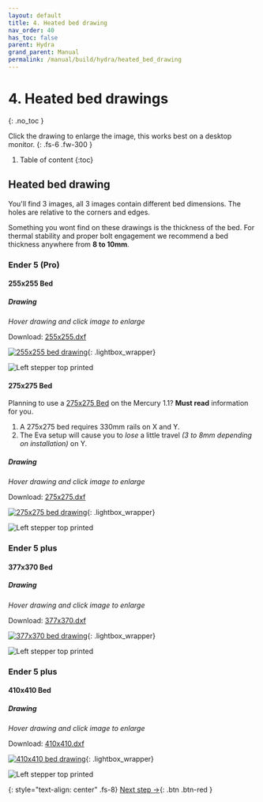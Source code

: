 ```yaml
---
layout: default
title: 4. Heated bed drawing
nav_order: 40
has_toc: false
parent: Hydra
grand_parent: Manual
permalink: /manual/build/hydra/heated_bed_drawing
---
```


# 4. Heated bed drawings
{: .no_toc }

Click the drawing to enlarge the image, this works best on a desktop monitor.
{: .fs-6 .fw-300 }

1. Table of content
{:toc}

## Heated bed drawing

You'll find 3 images, all 3 images contain different bed dimensions. The holes are relative to the corners and edges.

Something you wont find on these drawings is the thickness of the bed.
For thermal stability and proper bolt engagement we recommend a bed thickness anywhere from **8 to 10mm**.

### Ender 5 (Pro)

#### 255x255 Bed

##### Drawing

*<i class="bi bi-zoom-in"></i> Hover drawing and click image to enlarge*

Download: [255x255.dxf](../../../assets/dxf/hydra/255x255.dxf)

[![255x255 bed drawing](../../../assets/images/instructions/hydra/bed_drawing_255.png)](#lightbox__item_1){: .lightbox_wrapper}

<div onclick="location.href='##';"  id="lightbox__item_1"  class="lightbox__item">
    <div class="lightbox__content">
    <div class="lightbox__titlebar"></div>
        <a href="##" class="close"></a>
        <img src="../../../assets/images/instructions/hydra/bed_drawing_255.png" alt="Left stepper top printed">
    </div>
</div>

#### 275x275 Bed

Planning to use a [275x275 Bed](#275x275-bed) on the Mercury 1.1? **Must read** information for you.

1. A 275x275 bed requires 330mm rails on X and Y.
2. The Eva setup will cause you to *lose* a little travel *(3 to 8mm depending on installation)* on Y.

##### Drawing

*<i class="bi bi-zoom-in"></i> Hover drawing and click image to enlarge*
   
Download: [275x275.dxf](../../../assets/dxf/hydra/275x275.dxf)

[![275x275 bed drawing](../../../assets/images/instructions/hydra/bed_drawing_275.png)](#lightbox__item_2){: .lightbox_wrapper}

<div onclick="location.href='##';"  id="lightbox__item_2"  class="lightbox__item">
    <div class="lightbox__content">
    <div class="lightbox__titlebar"></div>
        <a href="##" class="close"></a>
        <img src="../../../assets/images/instructions/hydra/bed_drawing_275.png" alt="Left stepper top printed">
    </div>
</div>

### Ender 5 plus

#### 377x370 Bed

##### Drawing

*<i class="bi bi-zoom-in"></i> Hover drawing and click image to enlarge*

Download: [377x370.dxf](../../../assets/dxf/hydra/377x370.dxf)
   
[![377x370 bed drawing](../../../assets/images/instructions/hydra/bed_drawing_377.png)](#lightbox__item_3){: .lightbox_wrapper}

<div onclick="location.href='##';"  id="lightbox__item_3"  class="lightbox__item">
    <div class="lightbox__content">
    <div class="lightbox__titlebar"></div>
        <a href="##" class="close"></a>
        <img src="../../../assets/images/instructions/hydra/bed_drawing_377.png" alt="Left stepper top printed">
    </div>
</div>

### Ender 5 plus

#### 410x410 Bed

##### Drawing

*<i class="bi bi-zoom-in"></i> Hover drawing and click image to enlarge*

Download: [410x410.dxf](../../../assets/dxf/hydra/410x410.dxf)

[![410x410 bed drawing](../../../assets/images/instructions/hydra/bed_drawing_410.png)](#lightbox__item_4){: .lightbox_wrapper}

<div onclick="location.href='##';"  id="lightbox__item_4"  class="lightbox__item">
    <div class="lightbox__content">
    <div class="lightbox__titlebar"></div>
        <a href="##" class="close"></a>
        <img src="../../../assets/images/instructions/hydra/bed_drawing_410.png" alt="Left stepper top printed">
    </div>
</div>

{: style="text-align: center" .fs-8}
[Next step &rarr;](/manual/build/hydra/left_arm){: .btn .btn-red }
